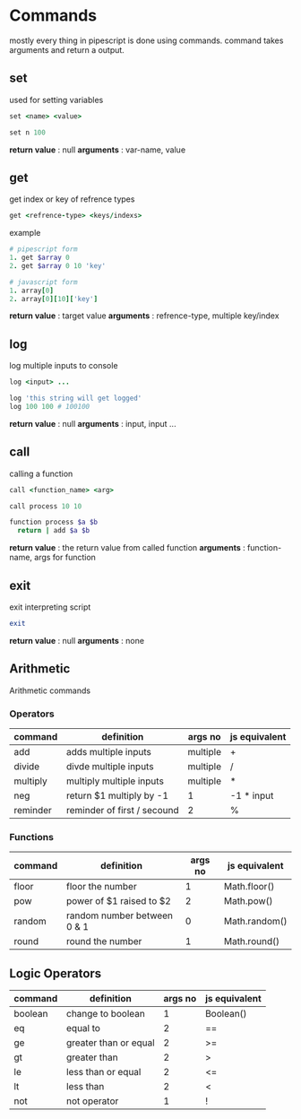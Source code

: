 # Commands

mostly every thing in pipescript is done using commands. command takes arguments and return a output.

## set

used for setting variables

```ruby
set <name> <value>

set n 100
```

**return value** : null
**arguments** : var-name, value

## get

get index or key of refrence types

```ruby
get <refrence-type> <keys/indexs>
```

example

```ruby
# pipescript form
1. get $array 0
2. get $array 0 10 'key'

# javascript form
1. array[0]
2. array[0][10]['key']
```

**return value** : target value
**arguments** : refrence-type, multiple key/index

## log

log multiple inputs to console

```ruby
log <input> ...

log 'this string will get logged'
log 100 100 # 100100
```

**return value** : null
**arguments** : input, input ...

## call

calling a function

```ruby
call <function_name> <arg>

call process 10 10

function process $a $b
  return | add $a $b
```

**return value** : the return value from called function
**arguments** : function-name, args for function

## exit

exit interpreting script

```ruby
exit
```

**return value** : null
**arguments** : none

## Arithmetic

Arithmetic commands

### Operators

| command  | definition                  | args no  | js equivalent |
| -------- | --------------------------- | -------- | ------------- |
| add      | adds multiple inputs        | multiple | +             |
| divide   | divde multiple inputs       | multiple | /             |
| multiply | multiply multiple inputs    | multiple | \*            |
| neg      | return $1 multiply by -1    | 1        | -1 \* input   |
| reminder | reminder of first / secound | 2        | %             |

### Functions

| command | definition                  | args no | js equivalent |
| ------- | --------------------------- | ------- | ------------- |
| floor   | floor the number            | 1       | Math.floor()  |
| pow     | power of $1 raised to $2    | 2       | Math.pow()    |
| random  | random number between 0 & 1 | 0       | Math.random() |
| round   | round the number            | 1       | Math.round()  |

## Logic Operators

| command | definition            | args no | js equivalent |
| ------- | --------------------- | ------- | ------------- |
| boolean | change to boolean     | 1       | Boolean()     |
| eq      | equal to              | 2       | ==            |
| ge      | greater than or equal | 2       | >=            |
| gt      | greater than          | 2       | >             |
| le      | less than or equal    | 2       | <=            |
| lt      | less than             | 2       | <             |
| not     | not operator          | 1       | !             |
